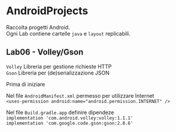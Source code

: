 # AndroidProjects
Raccolta progetti Android.  
Ogni Lab contiene cartelle `java` e `layout` replicabili.  
  

## Lab06 - Volley/Gson 

`Volley` Libreria per gestione richieste HTTP  
`Gson` Libreria per (de)serializzazione JSON  

Prima di iniziare     

Nel file `AndroidManifest.xml` permesso per utilizzare Internet  
`<uses-permission android:name="android.permission.INTERNET" />`  

Nel file `Build.gradle.app` definire dipendeze   
`implementation 'com.android.volley:volley:1.1.1'`  
`implementation 'com.google.code.gson:gson:2.8.6'`  
